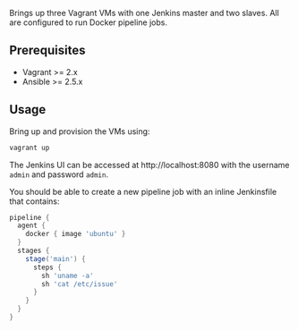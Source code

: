 Brings up three Vagrant VMs with one Jenkins master and two slaves. All are configured to run Docker pipeline jobs.

## Prerequisites

* Vagrant >= 2.x
* Ansible >= 2.5.x

## Usage

Bring up and provision the VMs using:

```bash
vagrant up
```

The Jenkins UI can be accessed at http://localhost:8080 with the username `admin` and password `admin`.

You should be able to create a new pipeline job with an inline Jenkinsfile that contains:

```groovy
pipeline {
  agent {
    docker { image 'ubuntu' }
  }
  stages {
    stage('main') {
      steps {
        sh 'uname -a'
        sh 'cat /etc/issue'
      }
    }
  }
}
```